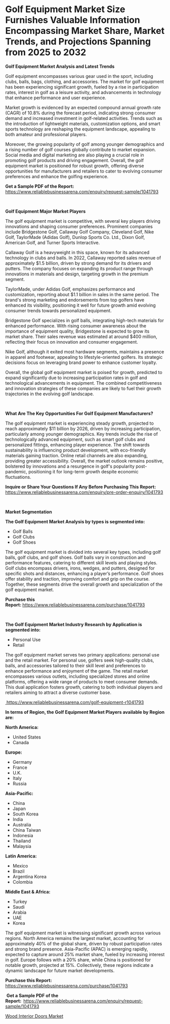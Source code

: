 <p><h1>Golf Equipment Market Size Furnishes Valuable Information Encompassing Market Share, Market Trends, and Projections Spanning from 2025 to 2032</h1></p><p><strong>Golf Equipment Market Analysis and Latest Trends</strong></p>
<p><p>Golf equipment encompasses various gear used in the sport, including clubs, balls, bags, clothing, and accessories. The market for golf equipment has been experiencing significant growth, fueled by a rise in participation rates, interest in golf as a leisure activity, and advancements in technology that enhance performance and user experience.</p><p>Market growth is evidenced by an expected compound annual growth rate (CAGR) of 10.8% during the forecast period, indicating strong consumer demand and increased investment in golf-related activities. Trends such as the introduction of lightweight materials, customization options, and smart sports technology are reshaping the equipment landscape, appealing to both amateur and professional players.</p><p>Moreover, the growing popularity of golf among younger demographics and a rising number of golf courses globally contribute to market expansion. Social media and digital marketing are also playing a crucial role in promoting golf products and driving engagement. Overall, the golf equipment market is positioned for robust growth, offering diverse opportunities for manufacturers and retailers to cater to evolving consumer preferences and enhance the golfing experience.</p></p>
<p><strong>Get a Sample PDF of the Report:&nbsp;</strong> <a href="https://www.reliablebusinessarena.com/enquiry/request-sample/1041793?utm_campaign=2146&utm_medium=2&utm_source=Github&utm_content=ia&utm_term=05042025&utm_id=golf-equipment">https://www.reliablebusinessarena.com/enquiry/request-sample/1041793</a></p>
<p>&nbsp;</p>
<p><strong>Golf Equipment Major Market Players</strong></p>
<p><p>The golf equipment market is competitive, with several key players driving innovations and shaping consumer preferences. Prominent companies include Bridgestone Golf, Callaway Golf Company, Cleveland Golf, Nike Golf, TaylorMade (Adidas Golf), Dunlop Sports Co. Ltd., Dixon Golf, American Golf, and Turner Sports Interactive.</p><p>Callaway Golf is a heavyweight in this space, known for its advanced technology in clubs and balls. In 2022, Callaway reported sales revenue of approximately $1.5 billion, driven by strong demand for its drivers and putters. The company focuses on expanding its product range through innovations in materials and design, targeting growth in the premium segment.</p><p>TaylorMade, under Adidas Golf, emphasizes performance and customization, reporting about $1.1 billion in sales in the same period. The brand's strong marketing and endorsements from top golfers have enhanced its visibility, positioning it well for future growth amid evolving consumer trends towards personalized equipment.</p><p>Bridgestone Golf specializes in golf balls, integrating high-tech materials for enhanced performance. With rising consumer awareness about the importance of equipment quality, Bridgestone is expected to grow its market share. Their sales revenue was estimated at around $400 million, reflecting their focus on innovation and consumer engagement.</p><p>Nike Golf, although it exited most hardware segments, maintains a presence in apparel and footwear, appealing to lifestyle-oriented golfers. Its strategic decisions focus on leveraging brand power to enhance customer loyalty.</p><p>Overall, the global golf equipment market is poised for growth, predicted to expand significantly due to increasing participation rates in golf and technological advancements in equipment. The combined competitiveness and innovation strategies of these companies are likely to fuel their growth trajectories in the evolving golf landscape.</p></p>
<p>&nbsp;</p>
<p><strong>What Are The Key Opportunities For Golf Equipment Manufacturers?</strong></p>
<p><p>The golf equipment market is experiencing steady growth, projected to reach approximately $11 billion by 2026, driven by increasing participation, particularly among younger demographics. Key trends include the rise of technologically advanced equipment, such as smart golf clubs and personalized fittings, enhancing player experience. The shift towards sustainability is influencing product development, with eco-friendly materials gaining traction. Online retail channels are also expanding, providing greater accessibility. Overall, the market outlook remains positive, bolstered by innovations and a resurgence in golf's popularity post-pandemic, positioning it for long-term growth despite economic fluctuations.</p></p>
<p><strong>Inquire or Share Your Questions If Any Before Purchasing This Report:</strong> <a href="https://www.reliablebusinessarena.com/enquiry/pre-order-enquiry/1041793?utm_campaign=2146&utm_medium=2&utm_source=Github&utm_content=ia&utm_term=05042025&utm_id=golf-equipment">https://www.reliablebusinessarena.com/enquiry/pre-order-enquiry/1041793</a></p>
<p>&nbsp;</p>
<p><strong>Market Segmentation</strong></p>
<p><strong>The Golf Equipment Market Analysis by types is segmented into:</strong></p>
<p><ul><li>Golf Balls</li><li>Golf Clubs</li><li>Golf Shoes</li></ul></p>
<p><p>The golf equipment market is divided into several key types, including golf balls, golf clubs, and golf shoes. Golf balls vary in construction and performance features, catering to different skill levels and playing styles. Golf clubs encompass drivers, irons, wedges, and putters, designed for specific shots and distances, enhancing a player’s performance. Golf shoes offer stability and traction, improving comfort and grip on the course. Together, these segments drive the overall growth and specialization of the golf equipment market.</p></p>
<p><strong>Purchase this Report:&nbsp;</strong><a href="https://www.reliablebusinessarena.com/purchase/1041793?utm_campaign=2146&utm_medium=2&utm_source=Github&utm_content=ia&utm_term=05042025&utm_id=golf-equipment">https://www.reliablebusinessarena.com/purchase/1041793</a></p>
<p>&nbsp;</p>
<p><strong>The Golf Equipment Market Industry Research by Application is segmented into:</strong></p>
<p><ul><li>Personal Use</li><li>Retail</li></ul></p>
<p><p>The golf equipment market serves two primary applications: personal use and the retail market. For personal use, golfers seek high-quality clubs, balls, and accessories tailored to their skill level and preferences to enhance performance and enjoyment of the game. The retail market encompasses various outlets, including specialized stores and online platforms, offering a wide range of products to meet consumer demands. This dual application fosters growth, catering to both individual players and retailers aiming to attract a diverse customer base.</p></p>
<p><a href="https://www.reliablebusinessarena.com/golf-equipment-r1041793?utm_campaign=2146&utm_medium=2&utm_source=Github&utm_content=ia&utm_term=05042025&utm_id=golf-equipment">&nbsp;https://www.reliablebusinessarena.com/golf-equipment-r1041793</a></p>
<p><strong>In terms of Region, the Golf Equipment Market Players available by Region are:</strong></p>
<p>
    <p> <strong> North America: </strong>
        <ul>
            <li>United States</li>
            <li>Canada</li>
        </ul>
        </p> 
    <p> <strong> Europe: </strong>
        <ul>
            <li>Germany</li>
            <li>France</li>
            <li>U.K.</li>
            <li>Italy</li>
            <li>Russia</li>
        </ul>
        </p> 
    <p> <strong> Asia-Pacific: </strong>
        <ul>
            <li>China</li>
            <li>Japan</li>
            <li>South Korea</li>
            <li>India</li>
            <li>Australia</li>
            <li>China Taiwan</li>
            <li>Indonesia</li>
            <li>Thailand</li>
            <li>Malaysia</li>
        </ul>
        </p> 
    <p> <strong> Latin America: </strong>
        <ul>
            <li>Mexico</li>
            <li>Brazil</li>
            <li>Argentina Korea</li>
            <li>Colombia</li>
        </ul>
        </p> 
    <p> <strong> Middle East & Africa: </strong>
        <ul>
            <li>Turkey</li>
            <li>Saudi</li>
            <li>Arabia</li>
            <li>UAE</li>
            <li>Korea</li>
        </ul>
    </p>
    </p>
<p><p>The golf equipment market is witnessing significant growth across various regions. North America remains the largest market, accounting for approximately 40% of the global share, driven by robust participation rates and strong brand presence. Asia-Pacific (APAC) is emerging rapidly, expected to capture around 25% market share, fueled by increasing interest in golf. Europe follows with a 20% share, while China is positioned for notable growth, projected at 15%. Collectively, these regions indicate a dynamic landscape for future market developments.</p></p>
<p><strong>Purchase this Report: </strong><a href="https://www.reliablebusinessarena.com/purchase/1041793?utm_campaign=2146&utm_medium=2&utm_source=Github&utm_content=ia&utm_term=05042025&utm_id=golf-equipment">https://www.reliablebusinessarena.com/purchase/1041793</a></p>
<p>&nbsp;<strong>Get a Sample PDF of the Report:&nbsp;&nbsp;</strong><a href="https://www.reliablebusinessarena.com/enquiry/request-sample/1041793?utm_campaign=2146&utm_medium=2&utm_source=Github&utm_content=ia&utm_term=05042025&utm_id=golf-equipment">https://www.reliablebusinessarena.com/enquiry/request-sample/1041793</a></p>
<p><strong></strong></p>
<p><p><a href="https://github.com/wileonie19657/Market-Research-Report-List-1/blob/main/wood-interior-doors-market.md?utm_campaign=2146&utm_medium=2&utm_source=Github&utm_content=ia&utm_term=05042025&utm_id=golf-equipment">Wood Interior Doors Market</a></p></p>